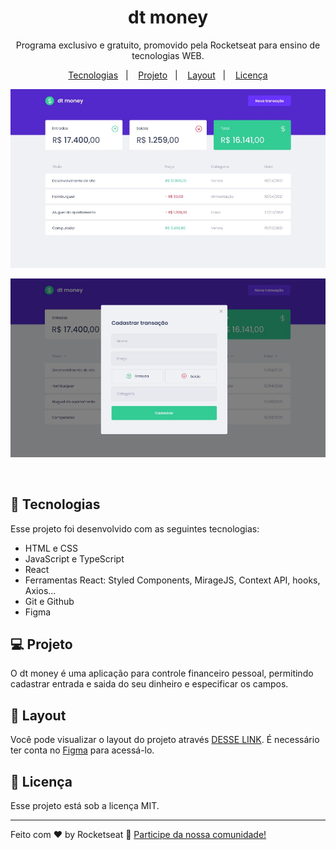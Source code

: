 <h1 align="center"> dt money </h1>

<p align="center">
Programa exclusivo e gratuito, promovido pela Rocketseat para ensino de tecnologias WEB.
</p>

<p align="center">
  <a href="#-tecnologias">Tecnologias</a>&nbsp;&nbsp;&nbsp;|&nbsp;&nbsp;&nbsp;
  <a href="#-projeto">Projeto</a>&nbsp;&nbsp;&nbsp;|&nbsp;&nbsp;&nbsp;
  <a href="#-layout">Layout</a>&nbsp;&nbsp;&nbsp;|&nbsp;&nbsp;&nbsp;
  <a href="#memo-licença">Licença</a>
</p>

<p align="center">
  <img alt="projeto dtmoney menu" src="dtmoney1.jpg">
</p>
<p align="center">
  <img alt="projeto dtmoney modal" src="dtmoney2.jpg">
</p>

<br>



## 🚀 Tecnologias

Esse projeto foi desenvolvido com as seguintes tecnologias:

- HTML e CSS
- JavaScript e TypeScript
- React
- Ferramentas React: Styled Components, MirageJS, Context API, hooks, Axios...
- Git e Github
- Figma

## 💻 Projeto

O dt money é uma aplicação para controle financeiro pessoal, permitindo cadastrar entrada e saida do seu dinheiro e especificar os campos.

## 🔖 Layout

Você pode visualizar o layout do projeto através [DESSE LINK](https://www.figma.com/file/0xmu9mj2TJYoIOubBFWsk5/dtmoney-Ignite-(Copy)?type=design&node-id=0-1&mode=design&t=lVNnTIsTtRFlomWI-0). É necessário ter conta no [Figma](https://figma.com) para acessá-lo.

## :memo: Licença

Esse projeto está sob a licença MIT.

---

Feito com ♥ by Rocketseat :wave: [Participe da nossa comunidade!](https://discord.gg/rocketseat)
